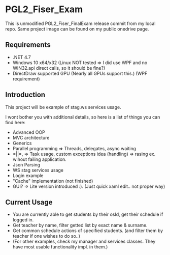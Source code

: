 # PGL2_Fiser_Exam
This is unmodified PGL2_Fiser_FinalExam release commit from my local repo. 
Same project image can be found on my public onedrive page.

## Requirements
* .NET 4.7
* Windows 10 x64/x32 (Linux NOT tested => I did use WPF and no WIN32.api direct calls, so it should be fine?)
* DirectDraw supported GPU (Nearly all GPUs support this.) (WPF requirement)

## Introduction
This project will be example of stag.ws services usage.

I wont bother you with additional details, so here is 
a list of things you can find here:
* Advanced OOP
* MVC architecture
* Generics
* Parallel programming => Threads, delegates, async waiting
* =||=, => Task usage, custom exceptions idea (handling) => rasing ex. wihout failing application.
* Json Parsing
* WS stag services usage
* Login example
* "Cache" implementation (not finished)
* GUI? => Lite version introduced :). (Just quick xaml edit.. not proper way)

## Current Usage
* You are currently able to get students by their osId,
  get their schedule if logged in.
* Get teacher by name, filter getted list by exact name & surname.
* Get common schedule actions of specified students. (and filter
them by teacher if one wishes to do so..)
* (For other examples, check my manager and services classes. They 
have most usable functionality impl. in them.)
